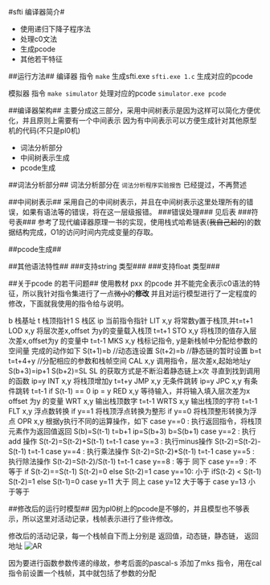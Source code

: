 #sfti 编译器简介#

+ 使用递归下降子程序法
+ 处理c0文法
+ 生成pcode
+ 其他若干特征

##运行方法##
编译器
指令 
```make``` 
生成sfti.exe 
```sfti.exe 1.c``` 生成对应的pcode

模拟器
指令
```make simulator``` 
处理对应的pcode
```simulator.exe pcode```

##编译器架构##
主要分成这三部分，采用中间树表示是因为这样可以简化方便优化，并且原则上需要有一个中间表示
因为有中间表示可以方便生成针对其他原型机的代码(不只是pl0机)

+ 词法分析部分
+ 中间树表示生成
+ pcode生成

##词法分析部分##
词法分析部分在
```词法分析程序实验报告``` 已经提过，不再赘述

##中间树表示##
采用自己的中间树表示，并且在中间树表示这里处理所有的错误，如果有语法等的错误，将在这一层级报错。
###错误处理###
见后表
###符号表###
参考了现代编译器原理一书的实现，使用栈式哈希链表(~~我自己起的~~)的数据结构完成，O1的访问时间内完成变量的存取。

##pcode生成##

##其他语法特性##
###支持string 类型###
###支持float 类型###



##关于pcode 的若干问题##
使用教材 pxx 的pcode 并不能完全表示c0语法的特征，所以我针对指令集进行了一点~~微小~~的**修改**
并且对运行模型进行了一定程度的修改，下面就我使用的指令给与说明。

b 栈基址
t 栈顶指针1
S 栈区
ip 当前指令指针
LIT  x,y  将常数y置于栈顶,并t=t+1
LOD  x,y  将层次差x,offset 为y的变量载入栈顶 t=t+1
STO  x,y  将栈顶的值存入层次差x,offset为y 的变量中 t=t-1
MKS  x,y  栈标记指令, y是新栈帧中分配给参数的空间量 完成的动作如下
	S(t+1)=b  //动态连设置
	S(t+2)=b  //静态链的暂时设置
	b=t
	t=t+4+y   //分配相应的参数和栈帧空间
CAL  x,y 调用指令，层次差x,起始地址y
	S(b+3)=ip+1
	S(b+2)=SL
	SL 的获取方式是不断沿着静态链上x次 寻直到找到调用的函数
	ip=y
INT  x,y  将栈顶增加y
	t=t+y
JMP  x,y  无条件跳转
	ip=y
JPC  x,y  有条件跳转
	t=t-1
	if S(t-1) == 0 ip = y
RED  x,y  等待输入，并将输入填入层次差为x offset 为y 的变量
WRT  x,y  输出栈顶数字 t=t-1
WRTS x,y  输出栈顶的字符 t=t-1
FLT  x,y  浮点数转换
	if y==1 将栈顶浮点转换为整形
	if y==0 将栈顶整形转换为浮点
OPR  x,y  根据y执行不同的运算操作，如下
	 case y==0 :
	 	执行返回指令，将栈顶元素作为返回值返回
	 	S(b)=S(t-1)
	 	t=b+1
	 	ip=S(b+3)
	 	b=S(b+1)
	 case y==2 :
	 	执行add 操作 
	 	S(t-2)=S(t-2)+S(t-1)
	 	t=t-1
	 case y==3 :
	 	执行minus操作
	 	S(t-2)=S(t-2)-S(t-1)
	 	t=t-1
	 case y==4 :
	 	执行乘法操作
	 	S(t-2)=S(t-2)*S(t-1)
	 	t=t-1
	 case y==5 :
	 	执行除法操作
	 	S(t-2)=S(t-2)/S(t-1)
	 	t=t-1
	 case y==8 :
	 	等于 同下
	 case y==9 :
	 	不等于
	 	if S(t-2)==S(t-1)
	 		S(t-2)=0
	 	else 
	 		S(t-2)=1
	 case y==10: 
	  	小于
	  	ifS(t-2) < S(t-1)
	  	 	S(t-2)=1
	  	 else 
	  	 	S(t-1)=0
	 case y=11 
	 	大于 同上
	 case y=12
	 	大于等于
	 case y=13
	 	小于等于

##修改后的运行时模型##
因为pl0树上的pcode是不够的，并且模型也不够表示，所以这里对活动记录，栈帧表示进行了些许修改。

修改后的活动记录，每一个栈帧自下而上分别是 返回值，动态链，静态链， 返回地址
![AR]()

因为要进行函数参数传递的缘故，参考后面的pascal-s 添加了mks 指令，用在cal指令前设置一个栈帧，其中就包括了参数的分配


